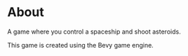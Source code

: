 # About
A game where you control a spaceship and shoot asteroids.

This game is created using the Bevy game engine.

